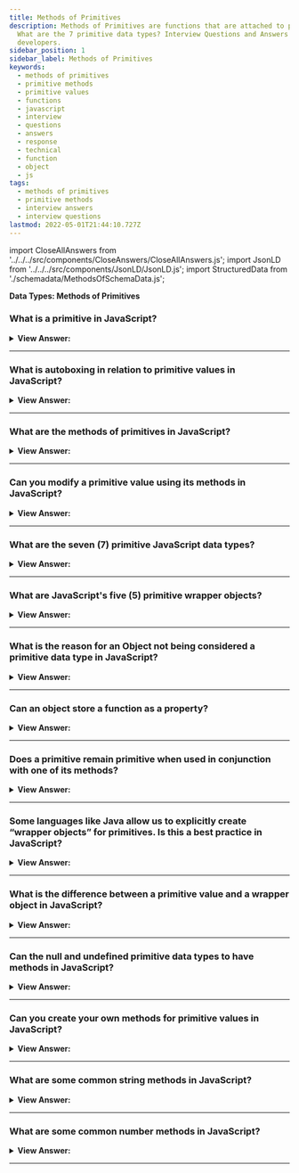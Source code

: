 ```yaml
---
title: Methods of Primitives
description: Methods of Primitives are functions that are attached to primitive values.
  What are the 7 primitive data types? Interview Questions and Answers for
  developers.
sidebar_position: 1
sidebar_label: Methods of Primitives
keywords:
  - methods of primitives
  - primitive methods
  - primitive values
  - functions
  - javascript
  - interview
  - questions
  - answers
  - response
  - technical
  - function
  - object
  - js
tags:
  - methods of primitives
  - primitive methods
  - interview answers
  - interview questions
lastmod: 2022-05-01T21:44:10.727Z
---
```


import CloseAllAnswers from '../../../src/components/CloseAnswers/CloseAllAnswers.js';
import JsonLD from '../../../src/components/JsonLD/JsonLD.js';
import StructuredData from './schemadata/MethodsOfSchemaData.js';

<JsonLD data={StructuredData} />

<head>
  <title>Methods of Primitives | JavaScript Frontend Phone Interview</title>
</head>

**Data Types: Methods of Primitives**

<CloseAllAnswers />

### What is a primitive in JavaScript?

<details>
  <summary><strong>View Answer:</strong></summary>
  <div>
  <div><strong>Interview Response:</strong> A primitive is a basic data type that represents a single, immutable value, such as a string, number, boolean, null, undefined, symbol, or bigint.
  </div><br />
  <div><strong className="codeExample">Code Example:</strong><br /><br />

  <div></div>

Here is an example that shows how primitive types work in JavaScript:

```javascript
let stringPrimitive = "Hello, World!"; // String primitive
let numberPrimitive = 123; // Number primitive
let booleanPrimitive = true; // Boolean primitive
let nullPrimitive = null; // Null, which is a primitive with one null value
let undefinedPrimitive = undefined; // Undefined, a primitive that represents no value or no object

console.log(typeof stringPrimitive); // "string"
console.log(typeof numberPrimitive); // "number"
console.log(typeof booleanPrimitive); // "boolean"
console.log(typeof nullPrimitive); // "object" (this is a known JavaScript oddity, typeof null returns "object")
console.log(typeof undefinedPrimitive); // "undefined"

// Bonus: Symbol type, introduced in ES6
let symbolPrimitive = Symbol("symbol");
console.log(typeof symbolPrimitive); // "symbol"

// Bonus: BigInt type, introduced in ES10
let bigIntPrimitive = 10n;
console.log(typeof bigIntPrimitive); // "bigint"
```

Each `console.log` statement logs the type of each primitive to the console. Note the `typeof` operator in JavaScript is used to find out the type of a JavaScript variable.

  </div>
  </div>
</details>

---

### What is autoboxing in relation to primitive values in JavaScript?

<details>
  <summary><strong>View Answer:</strong></summary>
  <div>
  <div><strong>Interview Response:</strong> Autoboxing in JavaScript is the automatic conversion of primitive data types (string, number, boolean, etc.) into their corresponding object wrappers (String, Number, Boolean) when a method is invoked on them.
  </div><br/>
  <div><strong>Technical Details:</strong> In JavaScript, autoboxing is the process by which primitive types are automatically converted to their associated object types (wrapper objects) when a method is called on them. This is possible because JavaScript has built-in constructor functions, String, Number, Boolean, and Symbol, which correspond to the string, number, boolean, and symbol primitive types. These constructor functions can create objects that behave similarly to their respective primitives.<br/><br/>For instance, when you call a method on a string primitive, JavaScript automatically "boxes" the string primitive in a String object so that the method can be executed. Once the operation is completed, it is converted back ("unboxed") to a primitive. This process is abstracted away from the developer, hence the term "autoboxing".
  </div>
  </div>
</details>

---

### What are the methods of primitives in JavaScript?

<details>
  <summary><strong>View Answer:</strong></summary>
  <div>
  <div><strong>Interview Response:</strong> Each primitive type has a set of methods associated with it that allow you to perform common operations on values of that type. For example, the toUpperCase() method can be used on strings to convert them to uppercase.
  </div><br/>
  <div><strong>Technical Details:</strong> In JavaScript, primitives are not objects and therefore cannot have methods. However, JavaScript has a feature known as "autoboxing", where it allows you to access string, number, boolean and symbol primitives as if they were objects and provides several methods you can use on these primitive values. This is achieved by automatically converting the primitive to an object wrapper when a method is called, then discarding the object wrapper when the operation is complete.
  </div><br />
  <div><strong className="codeExample">Code Example:</strong><br /><br />

  <div></div>

Here are examples for each primitive type:

**String methods**:

```javascript
let text = 'Hello, World!';

console.log(text.toUpperCase()); // "HELLO, WORLD!"
console.log(text.includes('World')); // true
console.log(text.charAt(0)); // "H"
console.log(text.split(',')); // ["Hello", " World!"]
```

**Number methods**:

```javascript
let num = 12345.6789;

console.log(num.toFixed(2)); // "12345.68" - format number with 2 decimal places
console.log(num.toExponential(3)); // "1.235e+4" - returns a string, with the number written into exponential notation, a rounded and followed by "e", followed by the number of zeros.
console.log(num.toString()); // "12345.6789" - convert number to string
```

**Boolean methods**:

```javascript
let bool = true;

console.log(bool.toString()); // "true"
```

:::note
Note that null and undefined primitive types do not have any associated methods. Also remember, these methods do not change the original value, but rather return a new value.
:::

  </div>
  </div>
</details>

---

### Can you modify a primitive value using its methods in JavaScript?

<details>
  <summary><strong>View Answer:</strong></summary>
  <div>
  <div><strong>Interview Response:</strong> No, because primitives are immutable, you cannot modify them using methods. Instead, methods return new values.
  </div>
  </div>
</details>

---

### What are the seven (7) primitive JavaScript data types?

<details>
  <summary><strong>View Answer:</strong></summary>
  <div>
  <div><strong>Interview Response:</strong> The seven JavaScript primitives include String, Symbol, Boolean, BigInt, number, null, and undefined data types. These represent basic values that can be manipulated in JavaScript code.
  </div>
  </div>
</details>

---

### What are JavaScript's five (5) primitive wrapper objects?

<details>
  <summary><strong>View Answer:</strong></summary>
  <div>
  <div><strong>Interview Response:</strong> In JavaScript, there are five primitive wrapper objects, which are used to wrap the corresponding primitive data types. These include String, Symbol, BigInt, Boolean, and Number, allowing access to additional methods and properties.
  </div><br />
  <div><strong className="codeExample">Code Example:</strong><br /><br />

  <div></div>

```js
let language = 'JavaScript';
let s = language.substring(4);
console.log(s); // logs Script

// WHAT'S ACTUALLY HAPPENING BEHIND THE SCENES!

let language = 'JavaScript';

// behind the scenes of the language.substring(4);
let tmp = new String(language);
str = temp.substring(4);
temp = null;
```

  </div>
  </div>
</details>

---

### What is the reason for an Object not being considered a primitive data type in JavaScript?

<details>
  <summary><strong>View Answer:</strong></summary>
  <div>
  <div><strong>Interview Response:</strong> Primitive data types have a single value, while objects can hold multiple values in collections and more intricate structures.
</div><br />
  <div><strong className="codeExample">Code Example:</strong><br /><br />

  <div></div>

```js
// String primitive
let str = 'hello'; // holds one value

// Object is Special
let user = {
  name: 'Jane', // holds multiple key/value pairs.
  age: 30,
};
```

  </div>
  </div>
</details>

---

### Can an object store a function as a property?

<details>
  <summary><strong>View Answer:</strong></summary>
  <div>
  <div><strong>Interview Response:</strong> Yes, an object can store a function as a property. In JavaScript, functions are first-class objects, enabling them to be assigned as object properties.
</div><br />
  <div><strong className="codeExample">Code Example:</strong><br /><br />

  <div></div>

```js
let john = {
  name: 'John',
  sayHi: function () {
    console.log('Hi buddy!');
  },
};

john.sayHi(); // Hi buddy!
```

  </div>
  </div>
</details>

---

### Does a primitive remain primitive when used in conjunction with one of its methods?

<details>
  <summary><strong>View Answer:</strong></summary>
  <div>
  <div><strong>Interview Response:</strong> When a primitive is used in conjunction with one of its methods, it is temporarily converted into an object. After execution, it reverts back to a primitive.
  </div><br />
  <div><strong className="codeExample">Code Example:</strong><br /><br />

  <div></div>

```js
let str = 'Hello';

console.log(str.toUpperCase()); // returns string "HELLO"
```

  </div>
  </div>
</details>

---

### Some languages like Java allow us to explicitly create “wrapper objects” for primitives. Is this a best practice in JavaScript?

<details>
  <summary><strong>View Answer:</strong></summary>
  <div>
  <div><strong>Interview Response:</strong> No, creating wrapper objects for primitives in JavaScript is not considered a best practice, as it can result in unnecessary memory usage and performance overhead.</div><br />
  <div><strong>Technical Response:</strong> Technically, this can be done in JavaScript, but it is not recommended based on the specifications. There are several unintended consequences of using this practice, which should be avoided. A best practice is to use Number and Boolean object wrappers without the new operator.
  </div><br />
  <div><strong className="codeExample">Code Example:</strong><br /><br />

  <div></div>

```js
console.log(typeof 0); // "number"

console.log(typeof new Number(0)); // "object"! – not a number Huh!

// Objects are always truthy in if, so here the console.log will show up:

let zero = new Number(0);

if (zero) {
  // zero is true, because it's an object
  console.log('zero is truthy!?!');
}

// this is entirely valid:

let num = Number('123'); // convert a string to number
```

  </div>
  </div>
</details>

---

### What is the difference between a primitive value and a wrapper object in JavaScript?

<details>
  <summary><strong>View Answer:</strong></summary>
  <div>
  <div><strong>Interview Response:</strong> A primitive value is an immutable value representing a single, simple data entity, while a wrapper object is a mutable object used to represent and manipulate the corresponding primitive value.
  </div>
  </div>
</details>

---

### Can the null and undefined primitive data types to have methods in JavaScript?

<details>
  <summary><strong>View Answer:</strong></summary>
  <div>
  <div><strong>Interview Response:</strong> No, they are considered the most primitive data types. They both have no wrapper objects and do not provide any methods.
</div><br />
  <div><strong className="codeExample">Code Example:</strong><br /><br />

  <div></div>

```js
console.log('Hello'.test); // return undefined, but shows no error

console.log(null.test); // returns type error

console.log(undefined.test); // returns type error
```

  </div>
  </div>
</details>

---

### Can you create your own methods for primitive values in JavaScript?  

<details>
  <summary><strong>View Answer:</strong></summary>
  <div>
  <div><strong>Interview Response:</strong> Yes, you can create your own methods for primitive values in JavaScript by adding properties and methods to the prototype of the corresponding wrapper object (e.g. Number.prototype, String.prototype).
  </div><br/>
  <div><strong className="codeExample">Code Example:</strong><br /><br />

  <div></div>

```js
String.prototype.customMethod = function() {
  return "Custom method called on: " + this;
};

var message = "Hello, JavaScript!"; // primitive string

console.log(message.customMethod()); // Output: "Custom method called on: Hello, JavaScript!"
```

  </div>
  </div>
</details>

---

### What are some common string methods in JavaScript?

<details>
  <summary><strong>View Answer:</strong></summary>
  <div>
  <div><strong>Interview Response:</strong> Some common string methods in JavaScript include toUpperCase(), toLowerCase(), slice(), indexOf(), replace(), concat(), and trim().
  </div>
  </div>
</details>

---

### What are some common number methods in JavaScript?

<details>
  <summary><strong>View Answer:</strong></summary>
  <div>
  <div><strong>Interview Response:</strong> Some common number methods in JavaScript include toFixed(), toPrecision(), toString(), parseInt(), and parseFloat().
  </div>
  </div>
</details>

---
